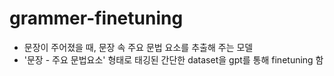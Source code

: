 # grammer-finetuning

- 문장이 주어졌을 때, 문장 속 주요 문법 요소를 추출해 주는 모델
- '문장 - 주요 문법요소' 형태로 태깅된 간단한 dataset을 gpt를 통해 finetuning 함
